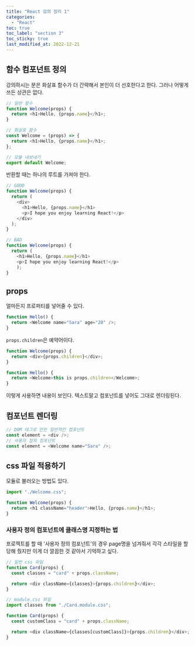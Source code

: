 ```yaml
---
title: "React 강의 정리 1"
categories:
  - "React"
toc: true
toc_label: "section 3"
toc_sticky: true
last_modified_at: 2022-12-21
---
```


## 함수 컴포넌트 정의

강의하시는 분은 화살표 함수가 더 간략해서 본인이 더 선호한다고 한다. 그러나 어떻게 쓰든 상관은 없다.

```js
// 일반 함수
function Welcome(props) {
  return <h1>Hello, {props.name}</h1>;
}

// 화살표 함수
const Welcome = (props) => {
  return <h1>Hello, {props.name}</h1>;
};

// 모듈 내보내기
export default Welcome;
```

반환할 때는 하나의 루트를 가져야 한다.

```js
// GOOD
function Welcome(props) {
  return (
    <div>
      <h1>Hello, {props.name}</h1>
      <p>I hope you enjoy learning React!</p>
    </div>
  );
}
```

```js
// BAD
function Welcome(props) {
  return (
    <h1>Hello, {props.name}</h1>
    <p>I hope you enjoy learning React!</p>
    );
}
```

## props

얼마든지 프로퍼티를 넣어줄 수 있다.

```js
function Hello() {
  return <Welcome name="Sara" age="20" />;
}
```

`props.children`은 예약어이다.

```js
function Welcome(props) {
  return <div>{props.children}</div>;
}
```

```js
function Hello() {
  return <Welcome>this is props.children</Welcome>;
}
```

이렇게 사용하면 내용이 보인다. 텍스트말고 컴포넌트를 넣어도 그대로 렌더링된다.

## 컴포넌트 렌더링

```js
// DOM 태그로 만든 일반적인 컴포넌트
const element = <div />;
// 사용자 정의 컴포넌트
const element = <Welcome name="Sara" />;
```

## css 파일 적용하기

모듈로 불러오는 방법도 있다.

```js
import "./Welcome.css";

function Welcome(props) {
  return <h1 className="header">Hello, {props.name}</h1>;
}
```

### 사용자 정의 컴포넌트에 클래스명 지정하는 법

프로젝트를 할 때 '사용자 정의 컴포넌트'의 경우 page명을 넘겨줘서 각각 스타일을 할당해 줬지만 이게 더 깔끔한 것 같아서 기억하고 싶다.

```js
// 일반 css 파일
function Card(props) {
  const classes = "card" + props.className;

  return <div className={classes}>{props.children}</div>;
}

// module.css 파일
import classes from "./Card.module.css";

function Card(props) {
  const customClass = "card" + props.className;

  return <div className={classes[customClass]}>{props.children}</div>;
}
```
